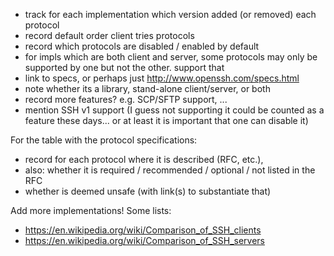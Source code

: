 * track for each implementation which version added (or removed) each protocol
* record default order client tries protocols
* record which protocols are disabled / enabled by default
* for impls which are both client and server, some protocols may
  only be supported by one but not the other. support that
* link to specs, or perhaps just
   http://www.openssh.com/specs.html
* note whether its a library, stand-alone client/server, or both
* record more features? e.g. SCP/SFTP support, ...
* mention SSH v1 support (I guess not supporting it could be counted as a 
  feature these days... or at least it is important that one can disable it)

For the table with the protocol specifications:
* record for each protocol where it is described (RFC, etc.),
* also: whether it is required / recommended / optional / not listed in the RFC
* whether is deemed unsafe (with link(s) to substantiate that)


Add more implementations! Some lists:
* https://en.wikipedia.org/wiki/Comparison_of_SSH_clients
* https://en.wikipedia.org/wiki/Comparison_of_SSH_servers
